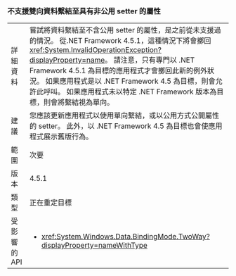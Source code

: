 ### <a name="two-way-data-binding-to-a-property-with-a-non-public-setter-is-not-supported"></a>不支援雙向資料繫結至具有非公用 setter 的屬性

|   |   |
|---|---|
|詳細資料|嘗試將資料繫結至不含公用 setter 的屬性，是之前從未支援過的情況。 從.NET Framework 4.5.1，這種情況下將會擲回<xref:System.InvalidOperationException?displayProperty=name>。 請注意，只有專門以 .NET Framework 4.5.1 為目標的應用程式才會擲回此新的例外狀況。 如果應用程式是以 .NET Framework 4.5 為目標，則會允許此呼叫。 如果應用程式未以特定 .NET Framework 版本為目標，則會將繫結視為單向。|
|建議|您應該更新應用程式以使用單向繫結，或以公用方式公開屬性的 setter。 此外，以 .NET Framework 4.5 為目標也會使應用程式展示舊版行為。|
|範圍|次要|
|版本|4.5.1|
|類型|正在重定目標|
|受影響的 API|<ul><li><xref:System.Windows.Data.BindingMode.TwoWay?displayProperty=nameWithType></li></ul>|


